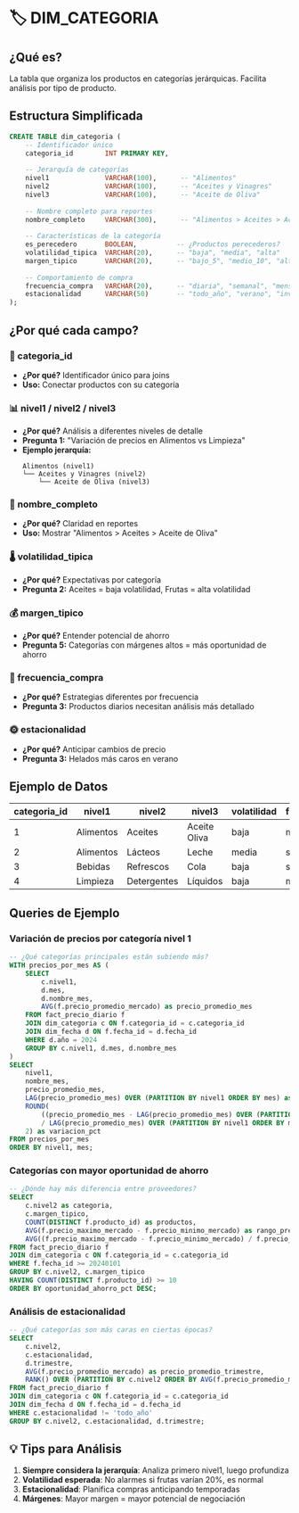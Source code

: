 # 🏷️ DIM_CATEGORIA

## ¿Qué es?
La tabla que organiza los productos en categorías jerárquicas. Facilita análisis por tipo de producto.

## Estructura Simplificada

```sql
CREATE TABLE dim_categoria (
    -- Identificador único
    categoria_id        INT PRIMARY KEY,
    
    -- Jerarquía de categorías
    nivel1              VARCHAR(100),      -- "Alimentos"
    nivel2              VARCHAR(100),      -- "Aceites y Vinagres"
    nivel3              VARCHAR(100),      -- "Aceite de Oliva"
    
    -- Nombre completo para reportes
    nombre_completo     VARCHAR(300),      -- "Alimentos > Aceites > Aceite de Oliva"
    
    -- Características de la categoría
    es_perecedero       BOOLEAN,          -- ¿Productos perecederos?
    volatilidad_tipica  VARCHAR(20),      -- "baja", "media", "alta"
    margen_tipico       VARCHAR(20),      -- "bajo_5", "medio_10", "alto_20"
    
    -- Comportamiento de compra
    frecuencia_compra   VARCHAR(20),      -- "diaria", "semanal", "mensual"
    estacionalidad      VARCHAR(50)       -- "todo_año", "verano", "invierno", "fiestas"
);
```

## ¿Por qué cada campo?

### 🔑 categoria_id
- **¿Por qué?** Identificador único para joins
- **Uso:** Conectar productos con su categoría

### 📊 nivel1 / nivel2 / nivel3
- **¿Por qué?** Análisis a diferentes niveles de detalle
- **Pregunta 1:** "Variación de precios en Alimentos vs Limpieza"
- **Ejemplo jerarquía:**
  ```
  Alimentos (nivel1)
  └── Aceites y Vinagres (nivel2)
      └── Aceite de Oliva (nivel3)
  ```

### 📝 nombre_completo
- **¿Por qué?** Claridad en reportes
- **Uso:** Mostrar "Alimentos > Aceites > Aceite de Oliva"

### 🌡️ volatilidad_tipica
- **¿Por qué?** Expectativas por categoría
- **Pregunta 2:** Aceites = baja volatilidad, Frutas = alta volatilidad

### 💰 margen_tipico
- **¿Por qué?** Entender potencial de ahorro
- **Pregunta 5:** Categorías con márgenes altos = más oportunidad de ahorro

### 🔄 frecuencia_compra
- **¿Por qué?** Estrategias diferentes por frecuencia
- **Pregunta 3:** Productos diarios necesitan análisis más detallado

### 🌞 estacionalidad
- **¿Por qué?** Anticipar cambios de precio
- **Pregunta 3:** Helados más caros en verano

## Ejemplo de Datos

| categoria_id | nivel1 | nivel2 | nivel3 | volatilidad | frecuencia | estacionalidad |
|--------------|---------|---------|---------|-------------|------------|----------------|
| 1 | Alimentos | Aceites | Aceite Oliva | baja | mensual | todo_año |
| 2 | Alimentos | Lácteos | Leche | media | semanal | todo_año |
| 3 | Bebidas | Refrescos | Cola | baja | semanal | verano |
| 4 | Limpieza | Detergentes | Líquidos | baja | mensual | todo_año |

## Queries de Ejemplo

### Variación de precios por categoría nivel 1
```sql
-- ¿Qué categorías principales están subiendo más?
WITH precios_por_mes AS (
    SELECT 
        c.nivel1,
        d.mes,
        d.nombre_mes,
        AVG(f.precio_promedio_mercado) as precio_promedio_mes
    FROM fact_precio_diario f
    JOIN dim_categoria c ON f.categoria_id = c.categoria_id
    JOIN dim_fecha d ON f.fecha_id = d.fecha_id
    WHERE d.año = 2024
    GROUP BY c.nivel1, d.mes, d.nombre_mes
)
SELECT 
    nivel1,
    nombre_mes,
    precio_promedio_mes,
    LAG(precio_promedio_mes) OVER (PARTITION BY nivel1 ORDER BY mes) as precio_mes_anterior,
    ROUND(
        ((precio_promedio_mes - LAG(precio_promedio_mes) OVER (PARTITION BY nivel1 ORDER BY mes)) 
        / LAG(precio_promedio_mes) OVER (PARTITION BY nivel1 ORDER BY mes)) * 100, 
    2) as variacion_pct
FROM precios_por_mes
ORDER BY nivel1, mes;
```

### Categorías con mayor oportunidad de ahorro
```sql
-- ¿Dónde hay más diferencia entre proveedores?
SELECT 
    c.nivel2 as categoria,
    c.margen_tipico,
    COUNT(DISTINCT f.producto_id) as productos,
    AVG(f.precio_maximo_mercado - f.precio_minimo_mercado) as rango_precio_promedio,
    AVG((f.precio_maximo_mercado - f.precio_minimo_mercado) / f.precio_promedio_mercado * 100) as oportunidad_ahorro_pct
FROM fact_precio_diario f
JOIN dim_categoria c ON f.categoria_id = c.categoria_id
WHERE f.fecha_id >= 20240101
GROUP BY c.nivel2, c.margen_tipico
HAVING COUNT(DISTINCT f.producto_id) >= 10
ORDER BY oportunidad_ahorro_pct DESC;
```

### Análisis de estacionalidad
```sql
-- ¿Qué categorías son más caras en ciertas épocas?
SELECT 
    c.nivel2,
    c.estacionalidad,
    d.trimestre,
    AVG(f.precio_promedio_mercado) as precio_promedio_trimestre,
    RANK() OVER (PARTITION BY c.nivel2 ORDER BY AVG(f.precio_promedio_mercado) DESC) as ranking_precio
FROM fact_precio_diario f
JOIN dim_categoria c ON f.categoria_id = c.categoria_id
JOIN dim_fecha d ON f.fecha_id = d.fecha_id
WHERE c.estacionalidad != 'todo_año'
GROUP BY c.nivel2, c.estacionalidad, d.trimestre;
```

## 💡 Tips para Análisis

1. **Siempre considera la jerarquía**: Analiza primero nivel1, luego profundiza
2. **Volatilidad esperada**: No alarmes si frutas varían 20%, es normal
3. **Estacionalidad**: Planifica compras anticipando temporadas
4. **Márgenes**: Mayor margen = mayor potencial de negociación
